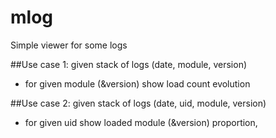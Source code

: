 # mlog
Simple viewer for some logs

##Use case 1:
given stack of logs (date, module, version)
 - for given module (&version) show load count evolution
   

##Use case 2:
given stack of logs (date, uid, module, version)
 - for given uid show loaded module (&version) proportion, 

